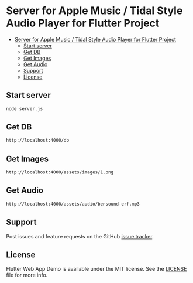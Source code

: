 # Server for Apple Music / Tidal Style Audio Player for Flutter Project

- [Server for Apple Music / Tidal Style Audio Player for Flutter Project](#server-for-apple-music--tidal-style-audio-player-for-flutter-project)
  - [Start server](#start-server)
  - [Get DB](#get-db)
  - [Get Images](#get-images)
  - [Get Audio](#get-audio)
  - [Support](#support)
  - [License](#license)


## Start server

```sh
node server.js
```

## Get DB

```txt
http://localhost:4000/db
```

## Get Images

```txt
http://localhost:4000/assets/images/1.png
```

## Get Audio

```txt
http://localhost:4000/assets/audio/bensound-erf.mp3
```

## Support

Post issues and feature requests on the GitHub [issue tracker](https://github.com/minikin/json_server_for_audio_player_flutter/issues).

## License

Flutter Web App Demo is available under the MIT license.
See the [LICENSE](https://github.com/minikin/flutter-web-demo/blob/master/LICENSE) file for more info.